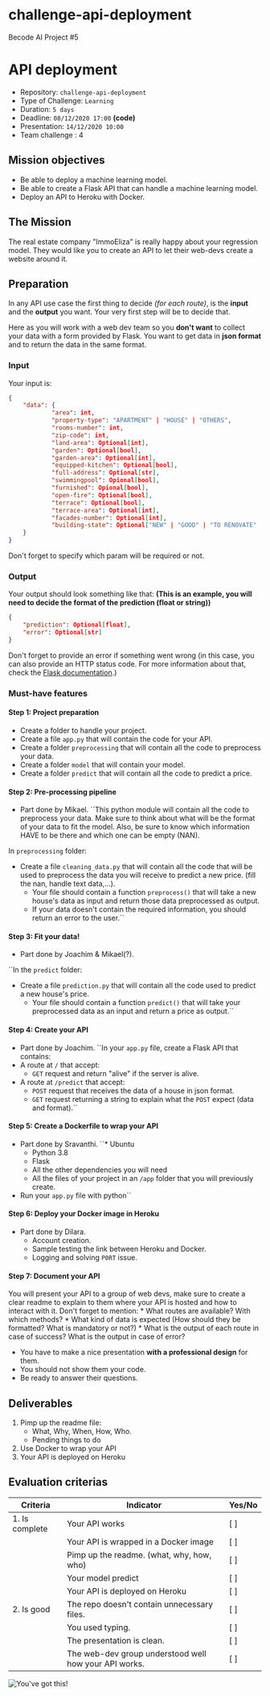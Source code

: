 # challenge-api-deployment
Becode AI Project #5

# API deployment

* Repository: `challenge-api-deployment`
* Type of Challenge: `Learning`
* Duration: `5 days`
* Deadline: `08/12/2020 17:00` **(code)**
* Presentation: `14/12/2020 10:00`
* Team challenge : 4


## Mission objectives 
* Be able to deploy a machine learning model.
* Be able to create a Flask API that can handle a machine learning model.
* Deploy an API to Heroku with Docker.

## The Mission
The real estate company "ImmoEliza" is really happy about your regression model. They would like you to create an API to let their web-devs create a website around it.

## Preparation
In any API use case the first thing to decide *(for each route)*, is the **input** and the **output** you want.
Your very first step will be to decide that.

Here as you will work with a web dev team so you **don't want** to collect your data with a form provided by Flask.
You want to get data in **json format** and to return the data in the same format.

### Input
Your input is:
```json
{
    "data": {
            "area": int,
            "property-type": "APARTMENT" | "HOUSE" | "OTHERS",
            "rooms-number": int,
            "zip-code": int,
            "land-area": Optional[int],
            "garden": Optional[bool],
            "garden-area": Optional[int],
            "equipped-kitchen": Optional[bool],
            "full-address": Optional[str],
            "swimmingpool": Opional[bool],
            "furnished": Opional[bool],
            "open-fire": Optional[bool],
            "terrace": Optional[bool],
            "terrace-area": Optional[int],
            "facades-number": Optional[int],
            "building-state": Optional["NEW" | "GOOD" | "TO RENOVATE" | "JUST RENOVATED" | "TO REBUILD"]
    }
}
```
Don't forget to specify which param will be required or not.

### Output
Your output should look something like that:
**(This is an example, you will need to decide the format of the prediction (float or string))**
```json
{
    "prediction": Optional[float],
    "error": Optional[str]
}
```
Don't forget to provide an error if something went wrong (in this case, you can also provide an HTTP status code. For more information about that, check the [Flask documentation](https://www.flaskapi.org/api-guide/status-codes/).)


### Must-have features
#### Step 1: Project preparation
* Create a folder to handle your project.
* Create a file `app.py` that will contain the code for your API.
* Create a folder `preprocessing` that will contain all the code to preprocess your data.
* Create a folder `model` that will contain your model.
* Create a folder `predict` that will contain all the code to predict a price.


#### Step 2: Pre-processing pipeline
* Part done by Mikael.
``This python module will contain all the code to preprocess your data. Make sure to think about what will be the format of your data to fit the model.
Also, be sure to know which information HAVE to be there and which one can be empty (NAN).

In `preprocessing` folder:
* Create a file `cleaning_data.py` that will contain all the code that will be used to preprocess the data you will receive to predict a new price. (fill the nan, handle text data,...).
    * Your file should contain a function `preprocess()` that will take a new house's data as input and return those data preprocessed as output.
    * If your data doesn't contain the required information, you should return an error to the user.``

#### Step 3: Fit your data!
* Part done by Joachim & Mikael(?).

``In the `predict` folder:
* Create a file `prediction.py` that will contain all the code used to predict a new house's price.
    * Your file should contain a function `predict()` that will take your preprocessed data as an input and return a price as output.``

#### Step 4: Create your API
* Part done by Joachim.
``In your `app.py` file, create a Flask API that contains:
* A route at `/` that accept:
    * `GET` request and return "alive" if the server is alive.
* A route at `/predict` that accept:
    * `POST` request that receives the data of a house in json format.
    * `GET` request returning a string to explain what the `POST` expect (data and format).``

#### Step 5: Create a Dockerfile to wrap your API
* Part done by Sravanthi.
    ``* Ubuntu
    * Python 3.8
    * Flask
    * All the other dependencies you will need
    * All the files of your project in an `/app` folder that you will previously create.
* Run your `app.py` file with python``

#### Step 6: Deploy your Docker image in Heroku
* Part done by Dilara.
   * Account creation.
   * Sample testing the link between Heroku and Docker.
   * Logging and solving ``P0RT`` issue.
    

#### Step 7: Document your API

You will present your API to a group of web devs, make sure to create a clear readme to explain to them where your API is hosted and how to interact with it. Don't forget to mention:
    * What routes are available? With which methods?
    * What kind of data is expected (How should they be formatted? What is mandatory or not?)
    * What is the output of each route in case of success? What is the output in case of error?
* You have to make a nice presentation **with a professional design** for them.
* You should not show them your code.
* Be ready to answer their questions.


## Deliverables
1. Pimp up the readme file:
    * What, Why, When, How, Who.
    * Pending things to do
2. Use Docker to wrap your API
3. Your API is deployed on Heroku

## Evaluation criterias
| Criteria       | Indicator                                                                             | Yes/No |
|----------------|---------------------------------------------------------------------------------------|--------|
| 1. Is complete | Your API works                                                                        |   [ ]  |
|                | Your API is wrapped in a Docker image                                                 |   [ ]  |
|                | Pimp up the readme. (what, why, how, who)                                              |   [ ]  |
|                | Your model predict                                                                    |   [ ]  |
|                | Your API is deployed on Heroku                                                        |   [ ]  |
| 2. Is good     | The repo doesn't contain unnecessary files.                                           |   [ ]  |
|                | You used typing.                                                                      |   [ ]  |
|                | The presentation is clean.                                                            |   [ ]  |
|                | The web-dev group understood well how your API works.                                 |   [ ]  |



![You've got this!](https://media.giphy.com/media/YSTLV9MkR248Qvxjz3/giphy.gif)
